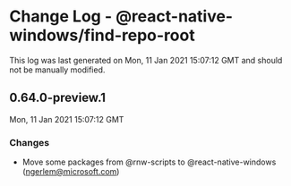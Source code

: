 # Change Log - @react-native-windows/find-repo-root

This log was last generated on Mon, 11 Jan 2021 15:07:12 GMT and should not be manually modified.

<!-- Start content -->

## 0.64.0-preview.1

Mon, 11 Jan 2021 15:07:12 GMT

### Changes

- Move some packages from @rnw-scripts to @react-native-windows (ngerlem@microsoft.com)
